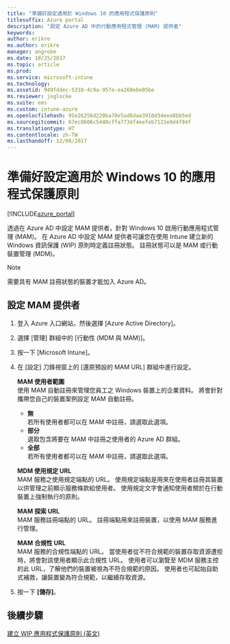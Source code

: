 ```yaml
---
title: "準備好設定適用於 Windows 10 的應用程式保護原則"
titlesuffix: Azure portal
description: "設定 Azure AD 中的行動應用程式管理 (MAM) 提供者"
keywords: 
author: erikre
ms.author: erikre
manager: angrobe
ms.date: 10/25/2017
ms.topic: article
ms.prod: 
ms.service: microsoft-intune
ms.technology: 
ms.assetid: 949fddec-5318-4c9a-957e-ea260e6e05be
ms.reviewer: joglocke
ms.suite: ems
ms.custom: intune-azure
ms.openlocfilehash: 91e26256d220ba70e5ad6daa3910d34eea8bb5ed
ms.sourcegitcommit: 67ec0606c5440cffa7734f4eefeb7121e9d4f94f
ms.translationtype: HT
ms.contentlocale: zh-TW
ms.lasthandoff: 12/08/2017
---
```

# <a name="get-ready-to-configure-app-protection-policies-for-windows-10"></a>準備好設定適用於 Windows 10 的應用程式保護原則

[!INCLUDE[azure_portal](./includes/azure_portal.md)]

透過在 Azure AD 中設定 MAM 提供者，針對 Windows 10 啟用行動應用程式管理 (MAM)。 在 Azure AD 中設定 MAM 提供者可讓您在使用 Intune 建立新的 Windows 資訊保護 (WIP) 原則時定義註冊狀態。 註冊狀態可以是 MAM 或行動裝置管理 (MDM)。

> [!NOTE]
> 需要具有 MAM 註冊狀態的裝置才能加入 Azure AD。

## <a name="to-configure-the-mam-provider"></a>設定 MAM 提供者

1. 登入 Azure 入口網站，然後選擇 [Azure Active Directory]。

2. 選擇 [管理] 群組中的 [行動性 (MDM 與 MAM)]。

3. 按一下 [Microsoft Intune]。

4. 在 [設定] 刀鋒視窗上的 [還原預設的 MAM URL] 群組中進行設定。

    **MAM 使用者範圍**  
      使用 MAM 自動註冊來管理您員工之 Windows 裝置上的企業資料。 將會針對攜帶您自己的裝置案例設定 MAM 自動註冊。<ul><li>**無**<br>若所有使用者都可以在 MAM 中註冊，請選取此選項。</li><li>**部分**<br>選取包含將要在 MAM 中註冊之使用者的 Azure AD 群組。</li><li>**全部**<br>若所有使用者都可以在 MAM 中註冊，請選取此選項。</li></ul>

    **MDM 使用規定 URL**  
     MAM 服務之使用規定端點的 URL。 使用規定端點是用來在使用者註冊其裝置以供管理之前顯示服務條款給使用者。 使用規定文字會通知使用者關於在行動裝置上強制執行的原則。

    **MAM 探索 URL**  
    MAM 服務註冊端點的 URL。 註冊端點用來註冊裝置，以使用 MAM 服務進行管理。

    **MAM 合規性 URL**  
      MAM 服務的合規性端點的 URL。 當使用者從不符合規範的裝置存取資源遭拒時，將會對該使用者顯示此合規性 URL。 使用者可以瀏覽至 MDM 服務主控的此 URL，了解他們的裝置被視為不符合規範的原因。 使用者也可起始自助式補救，讓裝置變為符合規範，以繼續存取資源。

5.  按一下 **[儲存]**。

## <a name="next-steps"></a>後續步驟

[建立 WIP 應用程式保護原則 (英文)](windows-information-protection-policy-create.md)
